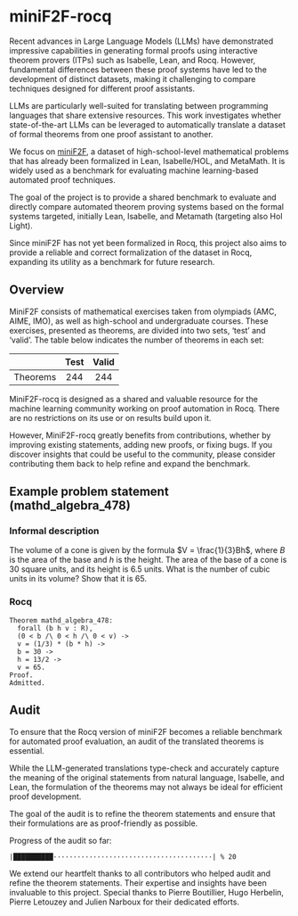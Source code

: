 # miniF2F-rocq

Recent advances in Large Language Models (LLMs) have demonstrated impressive capabilities in generating formal proofs
using interactive theorem provers (ITPs) such as Isabelle, Lean, and Rocq.
However, fundamental differences between these proof systems have led to the development of distinct datasets,
making it challenging to compare techniques designed for different proof assistants.

LLMs are particularly well-suited for translating between programming languages that share extensive resources.
This work investigates whether state-of-the-art LLMs can be leveraged to automatically translate a dataset of formal theorems from one proof assistant to another.

We focus on [miniF2F](https://github.com/facebookresearch/miniF2F),
a dataset of high-school-level mathematical problems that has already been formalized in Lean, Isabelle/HOL, and MetaMath.
It is widely used as a benchmark for evaluating machine learning-based automated proof techniques.

The goal of the project is to provide a shared benchmark to evaluate and directly compare automated theorem proving systems based on the formal systems targeted, initially Lean, Isabelle, and Metamath (targeting also Hol Light).

Since miniF2F has not yet been formalized in Rocq,
this project also aims to provide a reliable and correct formalization of the dataset in Rocq,
expanding its utility as a benchmark for future research.

## Overview

MiniF2F consists of mathematical exercises taken from olympiads (AMC, AIME, IMO), as well as high-school and undergraduate courses. These exercises, presented as theorems, are divided into two sets, ‘test’ and ‘valid’. The table below indicates the number of theorems in each set:

|          | Test | Valid |
|:--------:|:----:|:-----:|
| Theorems |  244 |  244  |

MiniF2F-rocq is designed as a shared and valuable resource for the machine learning community working on proof automation in Rocq. There are no restrictions on its use or on results build upon it.

However, MiniF2F-rocq greatly benefits from contributions, whether by improving existing statements, adding new proofs, or fixing bugs. If you discover insights that could be useful to the community, please consider contributing them back to help refine and expand the benchmark.

## Example problem statement (mathd_algebra_478)

### Informal description

The volume of a cone is given by the formula $V = \frac{1}{3}Bh$, where $B$ is the area of the base and $h$ is the height. The area of the base of a cone is 30 square units, and its height is 6.5 units. What is the number of cubic units in its volume? Show that it is 65.

### Rocq

```coq
Theorem mathd_algebra_478:
  forall (b h v : R),
  (0 < b /\ 0 < h /\ 0 < v) ->
  v = (1/3) * (b * h) ->
  b = 30 ->
  h = 13/2 ->
  v = 65.
Proof.
Admitted.
```

## Audit

To ensure that the Rocq version of miniF2F becomes a reliable benchmark for automated proof evaluation,
an audit of the translated theorems is essential.

While the LLM-generated translations type-check and accurately capture the meaning of the original statements from natural language, Isabelle, and Lean,
the formulation of the theorems may not always be ideal for efficient proof development.

The goal of the audit is to refine the theorem statements and ensure that their formulations are as proof-friendly as possible.

Progress of the audit so far:

`|██████████········································| % 20`

We extend our heartfelt thanks to all contributors who helped audit and refine the theorem statements.
Their expertise and insights have been invaluable to this project.
Special thanks to
Pierre Boutillier,
Hugo Herbelin,
Pierre Letouzey and
Julien Narboux
for their dedicated efforts.
